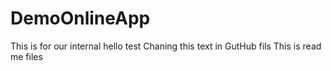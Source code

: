 # DemoOnlineApp
This is for our internal 
hello test
Chaning this text in GutHub fils
This is read me files